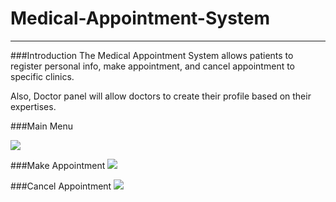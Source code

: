 # Medical-Appointment-System
---
###Introduction
The Medical Appointment System allows patients to register personal info, make appointment, and cancel appointment to specific clinics. 

Also, Doctor panel will allow doctors to create their profile based on their expertises. 

###Main Menu

<a href='https://www.linkpicture.com/view.php?img=LPic62df2faf55c7c554408629'><img src='https://www.linkpicture.com/q/Screen-Shot-2022-07-25-at-6.57.14-PM.png' type='image'></a>

###Make Appointment
<a href='https://www.linkpicture.com/view.php?img=LPic62df310123ac4628316779'><img src='https://www.linkpicture.com/q/Screen-Shot-2022-07-25-at-6.59.35-PM.png' type='image'></a>

###Cancel Appointment
<a href='https://www.linkpicture.com/view.php?img=LPic62df312095f6e1313328183'><img src='https://www.linkpicture.com/q/Screen-Shot-2022-07-25-at-7.00.49-PM.png' type='image'></a>